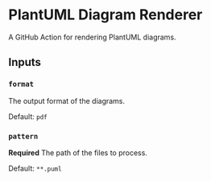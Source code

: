 # PlantUML Diagram Renderer
A GitHub Action for rendering PlantUML diagrams.

## Inputs

### `format`
The output format of the diagrams.

Default: `pdf`

### `pattern`

**Required** The path of the files to process.

Default: `**.puml`
